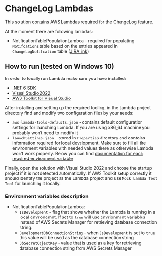 # ChangeLog Lambdas

This solution contains AWS Lambdas required for the ChangeLog feature.

At the moment there are following lambdas:
- NotificationTablePopulationLambda - required for populating 
`Notifcations` table based on the entries appeared in `ChangeLogNotifcation` table
([JIRA link](https://diligentbrands.atlassian.net/browse/ESG-4596))

## How to run (tested on Windows 10)

In order to locally run Lambda make sure you have installed:
- [.NET 6 SDK](https://dotnet.microsoft.com/en-us/download)
- [Visual Studio 2022](https://visualstudio.microsoft.com/)
- [AWS Toolkit for Visual Studio](https://aws.amazon.com/visualstudio/)

After installing and setting up the required tooling, in the Lambda project directory
find and modify two configuration files by your needs:
- `aws-lambda-tools-defaults.json` - contains default configuration settings for launching Lambda. If you are using x86_64 machine
you probably won't need to modify it
- `launchSettings.json` - stored in `Properties` directory and contains information
required for local development. Make sure to fill all the environment variables with needed values there as otherwise
Lambda won't work properly. Below you can find [documentation for each required environment variable](#environment-variables-description)

Finally, open the solution with Visual Studio 2022 and choose the startup project
if it is not detected automatically. If AWS Toolkit setup correctly it should identify the project
as the Lambda project and use `Mock Lambda Test Tool` for launching it locally.

### Environment variables description
- NotificationTablePopulationLambda:
    - `IsDevelopment` - flag that shows whether the Lambda is running in a local envrionemnt. If set to `true` will use envrionment
    variables instead of AWS Secrets Manager for retrieving database connection string.
    - `DevelopmentDbConnectionString` - when `IsDevelopment` is set to `true` this value will be used as the database connection string
    - `DbSecretObjectKey` - value that is used as a key for retrieving database connection string from AWS Secrets Manager 